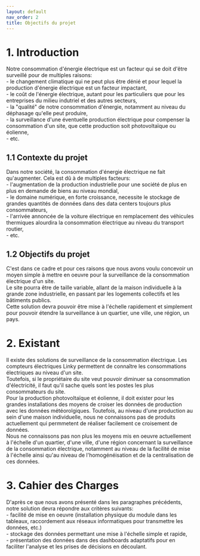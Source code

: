 ```yaml
---
layout: default
nav_order: 2
title: Objectifs du projet
---
```


# 1. Introduction

Notre consommation d'énergie électrique est un facteur qui se doit d'être surveillé pour de multiples raisons:\
    - le changement climatique qui ne peut plus être dénié et pour lequel la production d'énergie électrique est un facteur impactant,\
    - le coût de l'énergie électrique, autant pour les particuliers que pour les entreprises du milieu indutriel et des autres secteurs,\
    - la "qualité" de notre consommation d'énergie, notamment au niveau du déphasage qu'elle peut produire,\
    - la surveillance d'une éventuelle production électrique pour compenser la consommation d'un site, que cette production soit photovoltaïque ou éolienne,\
    - etc.

## 1.1 Contexte du projet

Dans notre société, la consommation d'énergie électrique ne fait qu'augmenter. Cela est dû à de multiples facteurs:\
    - l'augmentation de la production industrielle pour une société de plus en plus en demande de biens au niveau mondial,\
    - le domaine numérique, en forte croissance, necessite le stockage de grandes quantités de données dans des data centers toujours plus consommateurs,\
    - l'arrivée annoncée de la voiture électrique en remplacement des véhicules thermiques alourdira la consommation électrique au niveau du transport routier,\
    - etc.

## 1.2 Objectifs du projet

C'est dans ce cadre et pour ces raisons que nous avons voulu concevoir un moyen simple à mettre en oeuvre pour la surveillance de la consommation électrique d'un site.\
Le site pourra être de taille variable, allant de la maison individuelle à la grande zone industrielle, en passant par les logements collectifs et les bâtiments publics.\
Cette solution devra pouvoir être mise à l'échelle rapidement et simplement pour pouvoir étendre la surveillance à un quartier, une ville, une région, un pays.

# 2. Existant

Il existe des solutions de surveillance de la consommation électrique. Les compteurs électriques Linky permettent de connaître les consommations électriques au niveau d'un site.\
Toutefois, si le propriétaire du site veut pouvoir diminuer sa consommation d'électricité, il faut qu'il sache quels sont les postes les plus consommateurs du site.\
Pour la production photovoltaïque et éolienne, il doit exister pour les grandes installations des moyens de croiser les données de production avec les données météorolgiques. Toutefois, au niveau d'une production au sein d'une maison individuelle, nous ne connaissons pas de produits actuellement qui permmetent de réaliser facilement ce croisement de données.\
Nous ne connaissons pas non plus les moyens mis en oeuvre actuellement à l'échelle d'un quartier, d'une ville, d'une région concernant la surveillance de la consommation électrique, notamment au niveau de la facilité de mise à l'échelle ainsi qu'au niveau de l'homogénéisation et de la centralisation de ces données.

# 3. Cahier des Charges

D'après ce que nous avons présenté dans les paragraphes précédents, notre solution devra répondre aux critères suivants:\
    - facilité de mise en oeuvre (installation physique du module dans les tableaux, raccordement aux réseaux informatiques pour transmettre les données, etc.)\
    - stockage des données permettant une mise à l'échelle simple et rapide,\
    - présentation des données dans des dashboards adaptatifs pour en faciliter l'analyse et les prises de décisions en découlant.
